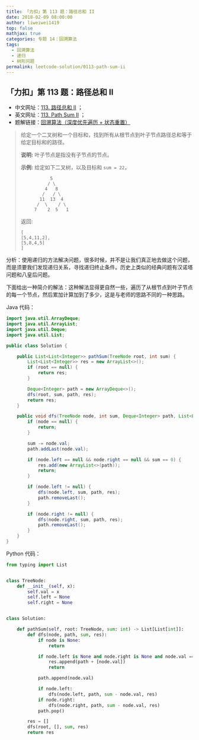 ```yaml
---
title: 「力扣」第 113 题：路径总和 II
date: 2018-02-09 08:00:00
author: liweiwei1419
top: false
mathjax: true
categories: 专题 14：回溯算法
tags:
  - 回溯算法
  - 递归
  - 树形问题
permalink: leetcode-solution/0113-path-sum-ii
---
```


## 「力扣」第 113 题：路径总和 II

+ 中文网址：[113. 路径总和 II](https://leetcode-cn.com/problems/path-sum-ii/description/) ；
+ 英文网址：[113. Path Sum II](https://leetcode.com/problems/path-sum-ii/description/) ；
+ 题解链接：[回溯算法（深度优先遍历 + 状态重置）](https://leetcode-cn.com/problems/path-sum-ii/solution/hui-su-suan-fa-shen-du-you-xian-bian-li-zhuang-tai/)

> 给定一个二叉树和一个目标和，找到所有从根节点到叶子节点路径总和等于给定目标和的路径。
>
> **说明:** 叶子节点是指没有子节点的节点。
>
> **示例:**
> 给定如下二叉树，以及目标和 `sum = 22`，
>
> ```
>            5
>           / \
>          4   8
>         /   / \
>        11  13  4
>       /  \    / \
>      7    2  5   1
> ```
>
> 返回:
>
> ```
> [
> [5,4,11,2],
> [5,8,4,5]
> ]
> ```

分析：使用递归的方法解决问题，很多时候，并不是让我们真正地去做这个问题，而是须要我们发现递归关系，寻找递归终止条件。历史上类似的经典问题有汉诺塔问题和八皇后问题。

下面给出一种简介的解法：这种解法显得更自然一些，遍历了从根节点到叶子节点的每一个节点，然后累加计算加到了多少，这是与老师的思路不同的一种思路。

Java 代码：

```java
import java.util.ArrayDeque;
import java.util.ArrayList;
import java.util.Deque;
import java.util.List;

public class Solution {

    public List<List<Integer>> pathSum(TreeNode root, int sum) {
        List<List<Integer>> res = new ArrayList<>();
        if (root == null) {
            return res;
        }

        Deque<Integer> path = new ArrayDeque<>();
        dfs(root, sum, path, res);
        return res;
    }

    public void dfs(TreeNode node, int sum, Deque<Integer> path, List<List<Integer>> res) {
        if (node == null) {
            return;
        }

        sum -= node.val;
        path.addLast(node.val);

        if (node.left == null && node.right == null && sum == 0) {
            res.add(new ArrayList<>(path));
            return;
        }

        if (node.left != null) {
            dfs(node.left, sum, path, res);
            path.removeLast();
        }

        if (node.right != null) {
            dfs(node.right, sum, path, res);
            path.removeLast();
        }
    }
}

```

Python 代码：

```python
from typing import List


class TreeNode:
    def __init__(self, x):
        self.val = x
        self.left = None
        self.right = None


class Solution:

    def pathSum(self, root: TreeNode, sum: int) -> List[List[int]]:
        def dfs(node, path, sum, res):
            if node is None:
                return

            if node.left is None and node.right is None and node.val == sum:
                res.append(path + [node.val])
                return

            path.append(node.val)

            if node.left:
                dfs(node.left, path, sum - node.val, res)
            if node.right:
                dfs(node.right, path, sum - node.val, res)
            path.pop()

        res = []
        dfs(root, [], sum, res)
        return res
```

